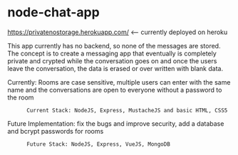 # node-chat-app

https://privatenostorage.herokuapp.com/ <-- currently deployed on heroku

This app currently has no backend, so none of the messages are stored.
The concept is to create a messaging app that eventually is completely private and crypted while the conversation goes on
and once the users leave the conversation, the data is erased or over written with blank data.

Currently: Rooms are case sensitive, multiple users can enter with the same name and the conversations are open to everyone without a password to the room

          Current Stack: NodeJS, Express, MustacheJS and basic HTML, CSS5

Future Implementation: fix the bugs and improve security, add a database and bcrypt passwords for rooms

          Future Stack: NodeJS, Express, VueJS, MongoDB
